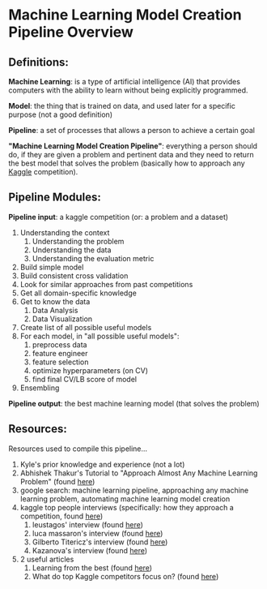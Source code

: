 # Machine Learning Model Creation Pipeline Overview
## Definitions: 
**Machine Learning**: is a type of artificial intelligence (AI) that provides computers with the ability to learn without being explicitly programmed.

**Model**: the thing that is trained on data, and used later for a specific purpose (not a good definition)

**Pipeline**: a set of processes that allows a person to achieve a certain goal

**"Machine Learning Model Creation Pipeline"**: everything a person should do, if they are given a problem and pertinent data and they need to return the best model that solves the problem (basically how to approach any [Kaggle](https://www.kaggle.com/) competition).

## Pipeline Modules: 
**Pipeline input**: a kaggle competition (or: a problem and a dataset)

1. Understanding the context 
   1. Understanding the problem 
   2. Understanding the data 
   3. Understanding the evaluation metric 
2. Build simple model
3. Build consistent cross validation
4. Look for similar approaches from past competitions
5. Get all domain-specific knowledge
6. Get to know the data
   1. Data Analysis 
   2. Data Visualization
7. Create list of all possible useful models
8. For each model, in "all possible useful models":
   1. preprocess data
   2. feature engineer
   3. feature selection
   4. optimize hyperparameters (on CV)
   5. find final CV/LB score of model
9. Ensembling

**Pipeline output**: the best machine learning model (that solves the problem)

## Resources:
Resources used to compile this pipeline...

1. Kyle's prior knowledge and experience (not a lot)
2. Abhishek Thakur's Tutorial to "Approach Almost Any Machine Learning Problem" (found [here](http://blog.kaggle.com/2016/07/21/approaching-almost-any-machine-learning-problem-abhishek-thakur/))
3. google search: machine learning pipeline, approaching any machine learning problem, automating machine learning model creation
4. kaggle top people interviews (specifically: how they approach a competition, found [here](http://blog.kaggle.com/tag/profiling-top-kagglers/))
   1. leustagos' interview (found [here](http://blog.kaggle.com/2016/02/22/profiling-top-kagglers-leustagos-current-7-highest-1/))
   2. luca massaron's interview (found [here](http://blog.kaggle.com/2016/07/14/kaggle-master-data-scientist-author-an-interview-with-luca-massaron/))
   3. Gilberto Titericz's interview (found [here](http://blog.kaggle.com/2015/11/09/profiling-top-kagglers-gilberto-titericz-new-1-in-the-world/))
   4. Kazanova's interview (found [here](http://blog.kaggle.com/2016/02/10/profiling-top-kagglers-kazanova-new-1-in-the-world/))
5. 2 useful articles 
   1. Learning from the best (found [here](http://blog.kaggle.com/2014/08/01/learning-from-the-best/))
   2. What do top Kaggle competitors focus on? (found [here](http://blog.kaggle.com/2012/07/18/what-do-top-kaggle-competitors-focus-on/))
